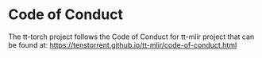 # Code of Conduct

The tt-torch project follows the Code of Conduct for tt-mlir project that can be found at: <https://tenstorrent.github.io/tt-mlir/code-of-conduct.html>
